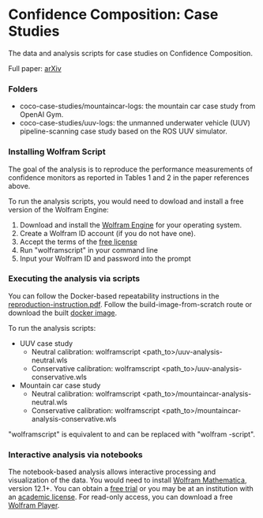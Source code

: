 # Confidence Composition: Case Studies
The data and analysis scripts for case studies on Confidence Composition.

Full paper: [arXiv](https://arxiv.org/abs/2111.03782)

### Folders

* coco-case-studies/mountaincar-logs: the mountain car case study from OpenAI Gym. 
* coco-case-studies/uuv-logs: the unmanned underwater vehicle (UUV) pipeline-scanning case study based on the ROS UUV simulator. 

### Installing Wolfram Script

The goal of the analysis is to reproduce the performance measurements of confidence monitors as reported in Tables 1 and 2 in the paper references above.

To run the analysis scripts, you would need to dowload and install a free version of the Wolfram Engine: 

1) Download and install the [Wolfram Engine](https://www.wolfram.com/engine/) for your operating system. 
2) Create a Wolfram ID account (if you do not have one). 
3) Accept the terms of the [free license](https://www.wolfram.com/engine/free-license)
4) Run "wolframscript" in your command line
5) Input your Wolfram ID and password into the prompt

### Executing the analysis via scripts 

You can follow the Docker-based repeatability instructions in the [reproduction-instruction.pdf](./reproduction-instruction.pdf). Follow the build-image-from-scratch route or download the built [docker image](https://drive.google.com/drive/folders/1YY6M_aFl7YsUhBvdzMZTTsf-8UrVAN2e).

To run the analysis scripts: 
* UUV case study
   - Neutral calibration: wolframscript <path_to>/uuv-analysis-neutral.wls
   - Conservative calibration: wolframscript <path_to>/uuv-analysis-conservative.wls
* Mountain car case study 
   - Neutral calibration: wolframscript <path_to>/mountaincar-analysis-neutral.wls
   - Conservative calibration: wolframscript <path_to>/mountaincar-analysis-conservative.wls

"wolframscript" is equivalent to and can be replaced with "wolfram -script". 

### Interactive analysis via notebooks 

The notebook-based analysis allows interactive processing and visualization of the data. You would need to install [Wolfram Mathematica](https://www.wolfram.com/mathematica/), version 12.1+. You can obtain a [free trial](https://www.wolfram.com/mathematica/trial/) or you may be at an institution with an [academic license](https://www.wolfram.com/mathematica/pricing/colleges-universities/). For read-only access, you can download a free [Wolfram Player](https://www.wolfram.com/player/).
